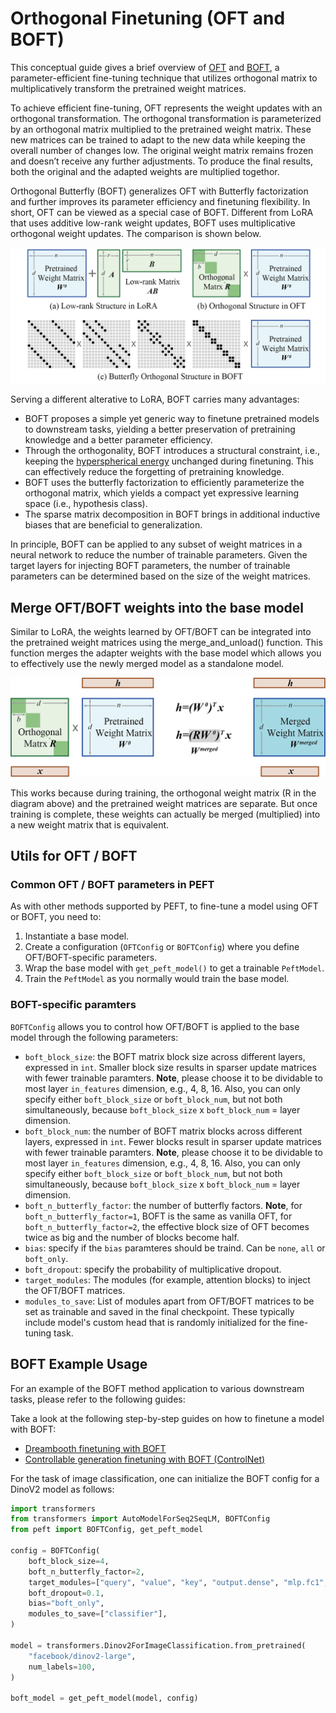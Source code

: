 <!--Copyright 2023 The HuggingFace Team. All rights reserved.

Licensed under the Apache License, Version 2.0 (the "License"); you may not use this file except in compliance with
the License. You may obtain a copy of the License at

http://www.apache.org/licenses/LICENSE-2.0

Unless required by applicable law or agreed to in writing, software distributed under the License is distributed on
an "AS IS" BASIS, WITHOUT WARRANTIES OR CONDITIONS OF ANY KIND, either express or implied. See the License for the
specific language governing permissions and limitations under the License.

⚠️ Note that this file is in Markdown but contain specific syntax for our doc-builder (similar to MDX) that may not be
rendered properly in your Markdown viewer.

-->

# Orthogonal Finetuning (OFT and BOFT) 

This conceptual guide gives a brief overview of [OFT](https://arxiv.org/abs/2306.07280) and [BOFT](https://arxiv.org/abs/2311.06243), a parameter-efficient fine-tuning technique that utilizes orthogonal matrix to multiplicatively transform the pretrained weight matrices.

To achieve efficient fine-tuning, OFT represents the weight updates with an orthogonal transformation. The orthogonal transformation is parameterized by an orthogonal matrix multiplied to the pretrained weight matrix. These new matrices can be trained to adapt to the new data while keeping the overall number of changes low. The original weight matrix remains frozen and doesn’t receive any further adjustments. To produce the final results, both the original and the adapted weights are multiplied togethor.

Orthogonal Butterfly (BOFT) generalizes OFT with Butterfly factorization and further improves its parameter efficiency and finetuning flexibility. In short, OFT can be viewed as a special case of BOFT. Different from LoRA that uses additive low-rank weight updates, BOFT uses multiplicative orthogonal weight updates. The comparison is shown below.

<div class="flex justify-center">
    <img src="https://github.com/wy1iu/butterfly-oft/blob/main/assets/BOFT_comparison.png"/>
</div>


Serving a different alterative to LoRA, BOFT carries many advantages: 

* BOFT proposes a simple yet generic way to finetune pretrained models to downstream tasks, yielding a better preservation of pretraining knowledge and a better parameter efficiency.
* Through the orthogonality, BOFT introduces a structural constraint, i.e., keeping the [hyperspherical energy](https://arxiv.org/abs/1805.09298) unchanged during finetuning. This can effectively reduce the forgetting of pretraining knowledge.
* BOFT uses the butterfly factorization to efficiently parameterize the orthogonal matrix, which yields a compact yet expressive learning space (i.e., hypothesis class).
* The sparse matrix decomposition in BOFT brings in additional inductive biases that are beneficial to generalization.

In principle, BOFT can be applied to any subset of weight matrices in a neural network to reduce the number of trainable parameters. Given the target layers for injecting BOFT parameters, the number of trainable parameters can be determined based on the size of the weight matrices.

## Merge OFT/BOFT weights into the base model

Similar to LoRA, the weights learned by OFT/BOFT can be integrated into the pretrained weight matrices using the merge_and_unload() function. This function merges the adapter weights with the base model which allows you to effectively use the newly merged model as a standalone model.

<div class="flex justify-center">
    <img src="https://github.com/wy1iu/butterfly-oft/blob/main/assets/boft_merge.png"/>
</div>

This works because during training, the orthogonal weight matrix (R in the diagram above) and the pretrained weight matrices are separate. But once training is complete, these weights can actually be merged (multiplied) into a new weight matrix that is equivalent.

## Utils for OFT / BOFT

### Common OFT / BOFT parameters in PEFT

As with other methods supported by PEFT, to fine-tune a model using OFT or BOFT, you need to:

1. Instantiate a base model.
2. Create a configuration (`OFTConfig` or `BOFTConfig`) where you define OFT/BOFT-specific parameters.
3. Wrap the base model with `get_peft_model()` to get a trainable `PeftModel`.
4. Train the `PeftModel` as you normally would train the base model.


### BOFT-specific paramters

`BOFTConfig` allows you to control how OFT/BOFT is applied to the base model through the following parameters:

- `boft_block_size`: the BOFT matrix block size across different layers, expressed in `int`. Smaller block size results in sparser update matrices with fewer trainable paramters. **Note**, please choose it to be dividable to most layer `in_features` dimension, e.g., 4, 8, 16. Also, you can only specify either `boft_block_size` or `boft_block_num`, but not both simultaneously, because `boft_block_size` x `boft_block_num` = layer dimension.
- `boft_block_num`: the number of BOFT matrix blocks across different layers, expressed in `int`. Fewer blocks result in sparser update matrices with fewer trainable paramters. **Note**, please choose it to be dividable to most layer `in_features` dimension, e.g., 4, 8, 16. Also, you can only specify either `boft_block_size` or `boft_block_num`, but not both simultaneously, because `boft_block_size` x `boft_block_num` = layer dimension.
- `boft_n_butterfly_factor`: the number of butterfly factors. **Note**, for `boft_n_butterfly_factor=1`, BOFT is the same as vanilla OFT, for `boft_n_butterfly_factor=2`, the effective block size of OFT becomes twice as big and the number of blocks become half.
- `bias`: specify if the `bias` paramteres should be traind. Can be `none`, `all` or `boft_only`.
- `boft_dropout`: specify the probability of multiplicative dropout.
- `target_modules`: The modules (for example, attention blocks) to inject the OFT/BOFT matrices.
- `modules_to_save`: List of modules apart from OFT/BOFT matrices to be set as trainable and saved in the final checkpoint. These typically include model's custom head that is randomly initialized for the fine-tuning task.



## BOFT Example Usage

For an example of the BOFT method application to various downstream tasks, please refer to the following guides:

Take a look at the following step-by-step guides on how to finetune a model with BOFT:
- [Dreambooth finetuning with BOFT](../task_guides/boft_dreambooth) 
- [Controllable generation finetuning with BOFT (ControlNet)](../task_guides/boft_controlnet) 

For the task of image classification, one can initialize the BOFT config for a DinoV2 model as follows:

```py
import transformers
from transformers import AutoModelForSeq2SeqLM, BOFTConfig
from peft import BOFTConfig, get_peft_model

config = BOFTConfig(
    boft_block_size=4,
    boft_n_butterfly_factor=2,
    target_modules=["query", "value", "key", "output.dense", "mlp.fc1", "mlp.fc2"],
    boft_dropout=0.1,
    bias="boft_only",
    modules_to_save=["classifier"],
)

model = transformers.Dinov2ForImageClassification.from_pretrained(
    "facebook/dinov2-large",
    num_labels=100,
)

boft_model = get_peft_model(model, config)
```
